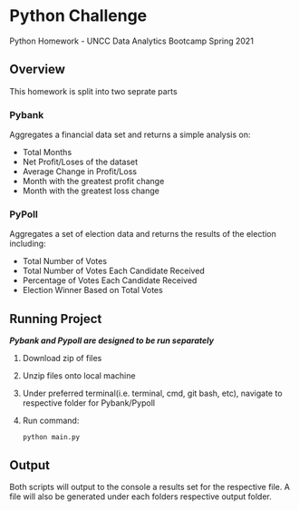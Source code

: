 # Python Challenge

Python Homework - UNCC Data Analytics Bootcamp Spring 2021

## Overview

This homework is split into two seprate parts

### Pybank

Aggregates a financial data set and returns a simple analysis on:

- Total Months
- Net Profit/Loses of the dataset
- Average Change in Profit/Loss
- Month with the greatest profit change
- Month with the greatest loss change
### PyPoll
    
Aggregates a set of election data and returns the results of the election including:
* Total Number of Votes
* Total Number of Votes Each Candidate Received
* Percentage of Votes Each Candidate Received
* Election Winner Based on Total Votes


## Running Project
***Pybank and Pypoll are designed to be run separately***
1. Download zip of files
2. Unzip files onto local machine
3. Under preferred terminal(i.e. terminal, cmd, git bash, etc), navigate to respective folder for Pybank/Pypoll
4. Run command:
   
       python main.py

## Output
Both scripts will output to the console a results set for the respective file. A file will also be generated under each folders respective output folder.


